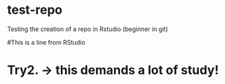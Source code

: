 # test-repo
Testing the creation of a repo in Rstudio (beginner in git)

#This is a line from RStudio

# Try2. -> this demands a lot of study!